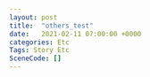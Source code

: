 ```yaml
---
layout: post
title:  "others_test"
date:   2021-02-11 07:00:00 +0000
categories: Etc
Tags: Story Etc
SceneCode: []
---
```

